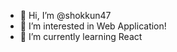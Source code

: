 - 👋 Hi, I’m @shokkun47
- 👀 I’m interested in Web Application!
- 🌱 I’m currently learning React


<!---
shokkun47/shokkun47 is a ✨ special ✨ repository because its `README.md` (this file) appears on your GitHub profile.
You can click the Preview link to take a look at your changes.
--->
